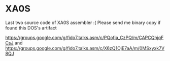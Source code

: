 # XA0S
Last two source code of XA0S assembler :( Please send me binary copy if found this DOS's artifact

https://groups.google.com/g/fido7.talks.asm/c/PQofia_CzPQ/m/CAPCQhjqFCsJ
and
https://groups.google.com/g/fido7.talks.asm/c/X6zQ1OjE7aA/m/0MSxyxk7V8QJ
